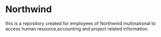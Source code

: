 # Northwind
this is a repository created for employees of Northwind multinational to access human resource,accounting and project related information.
